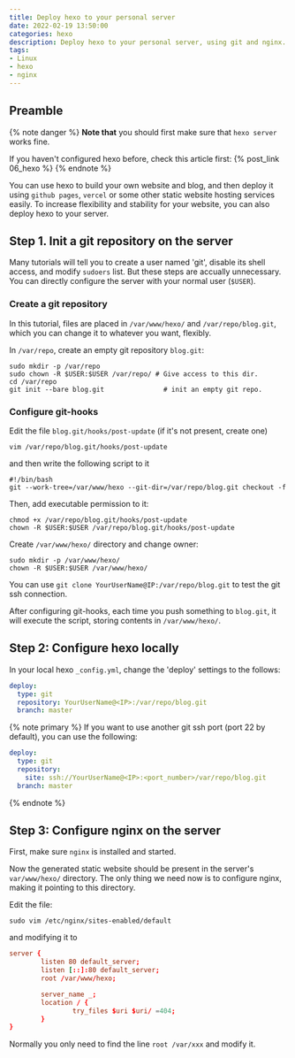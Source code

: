 ```yaml
---
title: Deploy hexo to your personal server
date: 2022-02-19 13:50:00
categories: hexo
description: Deploy hexo to your personal server, using git and nginx.
tags:
- Linux
- hexo
- nginx
---
```


## Preamble

{% note danger %}
**Note that** you should first make sure that `hexo server` works fine.

If you haven't configured hexo before, check this article first: 
{% post_link 06_hexo %}
{% endnote %}

You can use hexo to build your own website and blog, and then deploy it using `github pages`, `vercel` or some other static website hosting services easily. To increase flexibility and stability for your website, you can also deploy hexo to your server.

## Step 1. Init a git repository on the server

<div class="note note-success">
<p>Many tutorials will tell you to create a user named 'git', disable its shell access, and modify <code>sudoers</code> list. But these steps are accually unnecessary. You can directly configure the server with your normal user (<code>$USER</code>).</p>
</div>

### Create a git repository

<div class="note note-warning">
<p>In this tutorial, files are placed in <code>/var/www/hexo/</code> and <code>/var/repo/blog.git</code>, which you can change it to whatever you want, flexibly.</p>
</div>

In `/var/repo`, create an empty git repository `blog.git`: 

```shell
sudo mkdir -p /var/repo
sudo chown -R $USER:$USER /var/repo/ # Give access to this dir.
cd /var/repo
git init --bare blog.git               # init an empty git repo.
```

### Configure git-hooks

Edit the file `blog.git/hooks/post-update` (if it's not present, create one)

```shell
vim /var/repo/blog.git/hooks/post-update
```

and then write the following script to it 

```shell
#!/bin/bash
git --work-tree=/var/www/hexo --git-dir=/var/repo/blog.git checkout -f
```

Then, add executable permission to it:

```shell
chmod +x /var/repo/blog.git/hooks/post-update
chown -R $USER:$USER /var/repo/blog.git/hooks/post-update
```

Create `/var/www/hexo/` directory and change owner:

```shell
sudo mkdir -p /var/www/hexo/
chown -R $USER:$USER /var/www/hexo/
```

<div class="note note-info">
<p>You can use <code>git clone YourUserName@IP:/var/repo/blog.git</code> to test the git ssh connection. </p>
</div>

After configuring git-hooks, each time you push something to `blog.git`, it will execute the script, storing contents in `/var/www/hexo/`. 

## Step 2: Configure hexo locally

In your local hexo `_config.yml`, change the 'deploy' settings to the follows:

```yml
deploy:
  type: git
  repository: YourUserName@<IP>:/var/repo/blog.git
  branch: master
```

{% note primary %}
If you want to use another git ssh port (port 22 by default), you can use the following:
```yml
deploy:
  type: git
  repository:
    site: ssh://YourUserName@<IP>:<port_number>/var/repo/blog.git
  branch: master
```
{% endnote %}


## Step 3: Configure nginx on the server

First, make sure `nginx` is installed and started. 

Now the generated static website should be present in the server's `var/www/hexo/` directory. The only thing we need now is to configure nginx, making it pointing to this directory.

Edit the file:

```shell
sudo vim /etc/nginx/sites-enabled/default
```

and modifying it to

```conf
server {
        listen 80 default_server;
        listen [::]:80 default_server;
        root /var/www/hexo;

        server_name _;
        location / {
                try_files $uri $uri/ =404;
        }
}
```

<div class="note note-info">
<p>Normally you only need to find the line <code>root /var/xxx</code> and modify it. </p>
</div>

